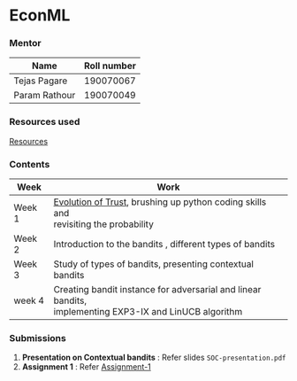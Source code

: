

# EconML

### Mentor
| Name  | Roll number |
| ----------- | ----------- |
| Tejas Pagare | 190070067 |
| Param Rathour | 190070049 |

### Resources used
[Resources](https://docs.google.com/document/d/1R0KfL6oBekUOqOxEWUxUip8srkx5_6J5n5zCtaHjadE/edit?usp=sharing)

### Contents
| Week   | Work |
| ----------- | ----------- |
| Week 1  | [Evolution of Trust](https://ncase.me/trust/), brushing up python coding skills and<br/> revisiting the probability |
| Week 2  | Introduction to the bandits , different types of bandits|
| Week 3  | Study of types of bandits, presenting contextual bandits|
| week 4  | Creating bandit instance for adversarial and linear bandits,<br/> implementing EXP3-IX and LinUCB algorithm |

### Submissions
1. **Presentation on Contextual bandits** : Refer slides `SOC-presentation.pdf`
2. **Assignment 1** : Refer [Assignment-1](https://github.com/Vipul1510/EconML/tree/main/Assignment1)

